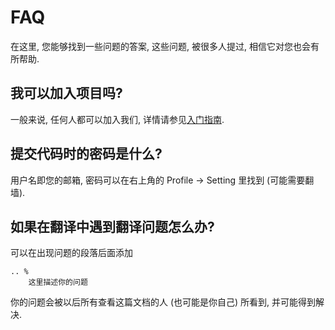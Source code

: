 # FAQ #

在这里, 您能够找到一些问题的答案, 这些问题, 被很多人提过, 相信它对您也会有所帮助.




## 我可以加入项目吗? ##

一般来说, 任何人都可以加入我们, 详情请参见[入门指南](GettingStarted.md).

## 提交代码时的密码是什么? ##

用户名即您的邮箱, 密码可以在右上角的 Profile -> Setting 里找到 (可能需要翻墙).

## 如果在翻译中遇到翻译问题怎么办? ##

可以在出现问题的段落后面添加
```
.. %
    这里描述你的问题
```
你的问题会被以后所有查看这篇文档的人 (也可能是你自己) 所看到, 并可能得到解决.